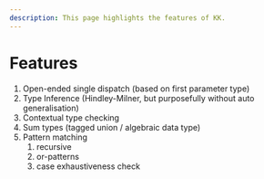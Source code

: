 ```yaml
---
description: This page highlights the features of KK.
---
```


# Features

1. Open-ended single dispatch \(based on first parameter type\)
2. Type Inference \(Hindley-Milner, but purposefully without auto generalisation\)
3. Contextual type checking
4. Sum types \(tagged union / algebraic data type\)
5. Pattern matching 
   1. recursive
   2. or-patterns
   3. case exhaustiveness check



